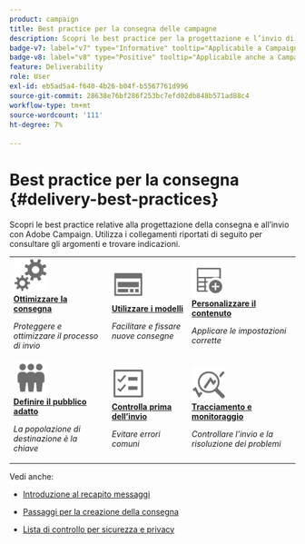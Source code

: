 ```yaml
---
product: campaign
title: Best practice per la consegna delle campagne
description: Scopri le best practice per la progettazione e l’invio di una consegna
badge-v7: label="v7" type="Informative" tooltip="Applicabile a Campaign Classic v7"
badge-v8: label="v8" type="Positive" tooltip="Applicabile anche a Campaign v8"
feature: Deliverability
role: User
exl-id: eb5ad5a4-f640-4b26-b04f-b5567761d996
source-git-commit: 28638e76bf286f253bc7efd02db848b571ad88c4
workflow-type: tm+mt
source-wordcount: '111'
ht-degree: 7%

---
```


# Best practice per la consegna {#delivery-best-practices}


Scopri le best practice relative alla progettazione della consegna e all’invio con Adobe Campaign. Utilizza i collegamenti riportati di seguito per consultare gli argomenti e trovare indicazioni.

<table>
<tr>
  <td>
    <a href="optimize-delivery.md">
      <img alt="Ottimizza" src="assets/do-not-localize/optimize.svg" width="60px"/>
    </a>
    <div>
      <a href="optimize-delivery.md">
    <strong>Ottimizzare la consegna</strong>
    </a>
    </div>
    <p>
    <em>Proteggere e ottimizzare il processo di invio</em>
    <p>
  </td>
   <td>
    <a href="use-templates.md">
      <img alt="Modelli" src="assets/do-not-localize/design.svg" width="60px"/>
    </a>
    <div>
      <a href="use-templates.md">
    <strong>Utilizzare i modelli</strong>
    </a>
    </div>
    <p>
    <em>Facilitare e fissare nuove consegne</em>
    <p>
  </td>
  <td>
    <a href="design-and-personalize.md">
      <img alt="Progettazione" src="assets/do-not-localize/custom.svg" width="60px"/>
    </a>
    <div>
      <a href="design-and-personalize.md">
    <strong>Personalizzare il contenuto</strong>
    </a>
    </div>
    <p>
    <em>Applicare le impostazioni corrette</em>
    <p>
  </td>
</tr>
<tr>
  <td>
    <a href="define-the-right-audience.md">
      <img alt="Target" src="assets/do-not-localize/profiles.svg" width="60px"/>
    </a>
    <div>
      <a href="define-the-right-audience.md">
    <strong>Definire il pubblico adatto</strong>
    </a>
    </div>
    <p>
    <em>La popolazione di destinazione è la chiave</em>
    <p>
  </td>
   <td>
    <a href="check-before-sending.md">
      <img alt="Verifica" src="assets/do-not-localize/start.svg" width="60px"/>
    </a>
    <div>
      <a href="check-before-sending.md">
    <strong>Controlla prima dell’invio</strong>
    </a>
    </div>
    <p>
    <em>Evitare errori comuni</em>
    <p>
  </td>
  <td>
    <a href="track-and-monitor.md">
      <img alt="Ottimizza" src="assets/do-not-localize/troubleshoot.svg" width="60px"/>
    </a>
    <div>
      <a href="track-and-monitor.md">
    <strong>Tracciamento e monitoraggio</strong>
    </a>
    </div>
    <p>
    <em>Controllare l’invio e la risoluzione dei problemi</em>
    <p>
  </td>
</tr>
</table>

Vedi anche:

* [Introduzione al recapito messaggi](about-deliverability.md)

* [Passaggi per la creazione della consegna](steps-about-delivery-creation-steps.md)

* [Lista di controllo per sicurezza e privacy](https://helpx.adobe.com/it/campaign/kb/acc-security.html)
